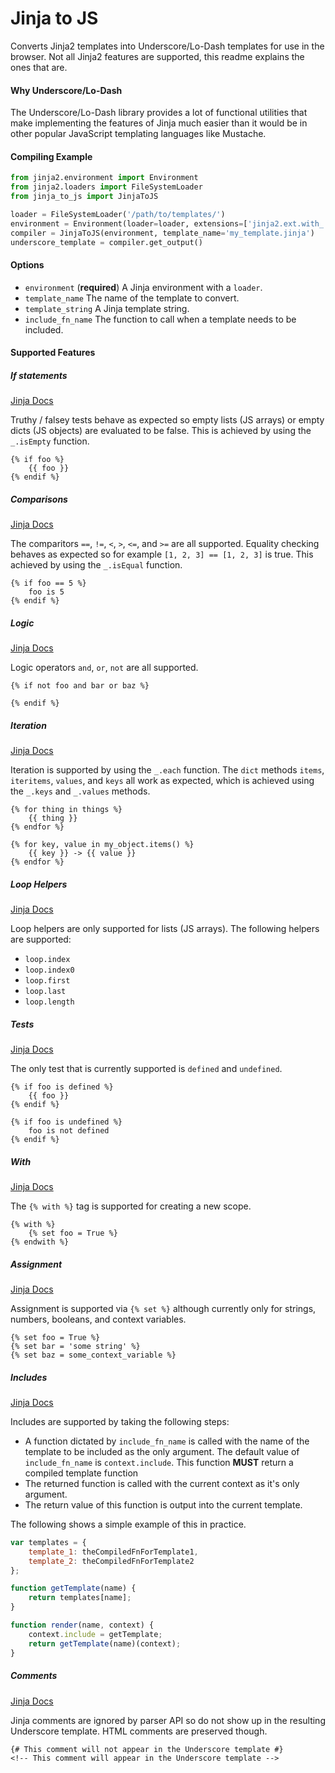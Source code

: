 # Jinja to JS
Converts Jinja2 templates into Underscore/Lo-Dash templates for use in the browser. Not all Jinja2 features are supported, this readme explains the ones that are.

#### Why Underscore/Lo-Dash
The Underscore/Lo-Dash library provides a lot of functional utilities that make implementing the features of Jinja much easier than it would be in other popular JavaScript templating languages like Mustache.

#### Compiling Example
```python
from jinja2.environment import Environment
from jinja2.loaders import FileSystemLoader
from jinja_to_js import JinjaToJS

loader = FileSystemLoader('/path/to/templates/')
environment = Environment(loader=loader, extensions=['jinja2.ext.with_'])
compiler = JinjaToJS(environment, template_name='my_template.jinja')
underscore_template = compiler.get_output()
```

#### Options
* `environment` (**required**) A Jinja environment with a `loader`.
* `template_name` The name of the template to convert.
* `template_string` A Jinja template string.
* `include_fn_name` The function to call when a template needs to be included.

#### Supported Features

##### If statements
[Jinja Docs](http://jinja.pocoo.org/docs/dev/templates/#if)

Truthy / falsey tests behave as expected so empty lists (JS arrays) or empty dicts (JS objects) are evaluated to be false. This is achieved by using the `_.isEmpty` function.
```jinja
{% if foo %}
    {{ foo }}
{% endif %}
```

##### Comparisons
[Jinja Docs](http://jinja.pocoo.org/docs/dev/templates/#comparisons)

The comparitors `==`, `!=`, `<`, `>`, `<=`, and `>=` are all supported. Equality checking behaves as expected so for example `[1, 2, 3] == [1, 2, 3]` is true. This achieved by using the `_.isEqual` function.
```jinja
{% if foo == 5 %}
    foo is 5
{% endif %}
```

##### Logic
[Jinja Docs](http://jinja.pocoo.org/docs/dev/templates/#logic)

Logic operators `and`, `or`, `not` are all supported.
```jinja
{% if not foo and bar or baz %}

{% endif %}
```

##### Iteration
[Jinja Docs](http://jinja.pocoo.org/docs/dev/templates/#for)

Iteration is supported by using the `_.each` function. The `dict` methods `items`, `iteritems`, `values`, and `keys` all work as expected, which is achieved using the `_.keys` and `_.values` methods. 
```jinja
{% for thing in things %}
    {{ thing }}
{% endfor %}

{% for key, value in my_object.items() %}
    {{ key }} -> {{ value }}
{% endfor %}
```

##### Loop Helpers
[Jinja Docs](http://jinja.pocoo.org/docs/dev/templates/#for)

Loop helpers are only supported for lists (JS arrays). The following helpers are supported:
* `loop.index`
* `loop.index0`
* `loop.first`
* `loop.last`
* `loop.length`


##### Tests
[Jinja Docs](http://jinja.pocoo.org/docs/dev/templates/#tests)

The only test that is currently supported is `defined` and `undefined`.
```jinja
{% if foo is defined %}
    {{ foo }}
{% endif %}

{% if foo is undefined %}
    foo is not defined
{% endif %}
```

##### With
[Jinja Docs](http://jinja.pocoo.org/docs/dev/templates/#with-statement)

The `{% with %}` tag is supported for creating a new scope.
```jinja
{% with %}
    {% set foo = True %}
{% endwith %}
```

##### Assignment
[Jinja Docs](http://jinja.pocoo.org/docs/dev/templates/#assignments)

Assignment is supported via `{% set %}` although currently only for strings, numbers, booleans, and context variables.
```jinja
{% set foo = True %}
{% set bar = 'some string' %}
{% set baz = some_context_variable %}
```

##### Includes
[Jinja Docs](http://jinja.pocoo.org/docs/dev/templates/#include)

Includes are supported by taking the following steps:

* A function dictated by `include_fn_name` is called with the name of the template to be included as the only argument. The default value of `include_fn_name` is `context.include`. This function **MUST** return a compiled template function
* The returned function is called with the current context as it's only argument.
* The return value of this function is output into the current template.

The following shows a simple example of this in practice.
```js
var templates = {
    template_1: theCompiledFnForTemplate1,
    template_2: theCompiledFnForTemplate2
};

function getTemplate(name) {
    return templates[name];
}

function render(name, context) {
    context.include = getTemplate;
    return getTemplate(name)(context);
}
```

##### Comments
[Jinja Docs](http://jinja.pocoo.org/docs/dev/templates/#comments)

Jinja comments are ignored by parser API so do not show up in the resulting Underscore template. HTML comments are preserved though.

```
{# This comment will not appear in the Underscore template #}
<!-- This comment will appear in the Underscore template -->
```
